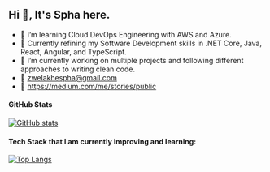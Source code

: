 ## Hi 👋, It's Spha here.

- 🌱 I’m learning Cloud DevOps Engineering with AWS and Azure.
- 💬 Currently refining my Software Development skills in .NET Core, Java, React, Angular, and TypeScript.
- 🤔 I’m currently working on multiple projects and following different approaches to writing clean code. 
- 📧 zwelakhespha@gmail.com
- 🔗 https://medium.com/me/stories/public

#### GitHub Stats
[![GitHub stats](https://github-readme-stats.vercel.app/api?username=sphavix&show_icons=true)](https://github.com/sphavix/github-readme-stats&show_icons=true)

#### Tech Stack that I am currently improving and learning:
[![Top Langs](https://github-readme-stats.vercel.app/api/top-langs/?username=sphavix&layout=compact)](https://github.com/sphavix/github-readme-stats&layout=compact)

<!-- 📫 How to reach me: ...
- 😄 Pronouns: ...
- ⚡ Fun fact: ...
- - 🤔 I’m looking for help with ...
  - - 👯 💬 Ask me about ...
-->
